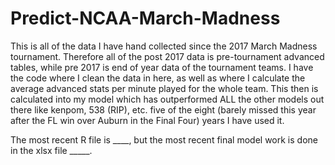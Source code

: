 # Predict-NCAA-March-Madness

This is all of the data I have hand collected since the 2017 March Madness tournament. Therefore all of the post 2017 data is pre-tournament advanced tables, while pre 2017 is end of year data of the tournament teams. I have the code where I clean the data in here, as well as where I calculate the average advanced stats per minute played for the whole team. This then is calculated into my model which has outperformed ALL the other models out there like kenpom, 538 (RIP), etc. five of the eight (barely missed this year after the FL win over Auburn in the Final Four) years I have used it. 

The most recent R file is ____, but the most recent final model work is done in the xlsx file _____.
